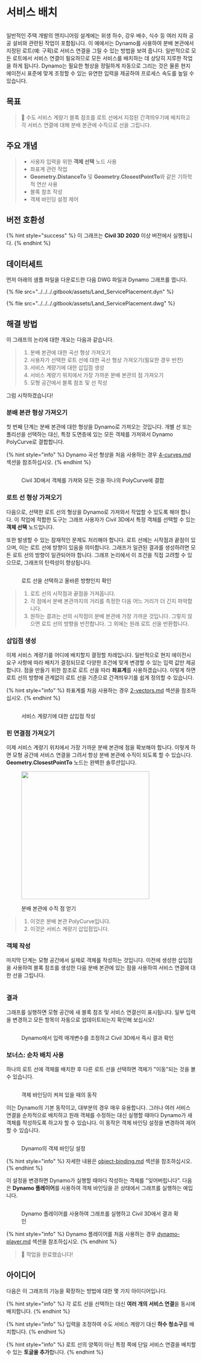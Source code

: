 # 서비스 배치

<figure><img src="../../../.gitbook/assets/Land_ServicePlacement_Dynamo (1).gif" alt=""><figcaption></figcaption></figure>

일반적인 주택 개발의 엔지니어링 설계에는 위생 하수, 강우 배수, 식수 등 여러 지하 공공 설비와 관련된 작업이 포함됩니다. 이 예에서는 Dynamo를 사용하여 분배 본관에서 지정된 로트(예: 구획)로 서비스 연결을 그릴 수 있는 방법을 보여 줍니다. 일반적으로 모든 로트에서 서비스 연결이 필요하므로 모든 서비스를 배치하는 데 상당히 지루한 작업을 하게 됩니다. Dynamo는 필요한 형상을 정밀하게 자동으로 그리는 것은 물론 현지 에이전시 표준에 맞게 조정할 수 있는 유연한 입력을 제공하여 프로세스 속도를 높일 수 있습니다.

## 목표

> :dart: 수도 서비스 계량기 블록 참조를 로트 선에서 지정된 간격띄우기에 배치하고 각 서비스 연결에 대해 분배 본관에 수직으로 선을 그립니다.

## 주요 개념

> * 사용자 입력을 위한 **객체 선택** 노드 사용
> * 좌표계 관련 작업
> * **Geometry.DistanceTo** 및 **Geometry.ClosestPointTo**와 같은 기하학적 연산 사용
> * 블록 참조 작성
> * 객체 바인딩 설정 제어

## 버전 호환성

{% hint style="success" %} 이 그래프는 **Civil 3D 2020** 이상 버전에서 실행됩니다. {% endhint %}

## 데이터세트

먼저 아래의 샘플 파일을 다운로드한 다음 DWG 파일과 Dynamo 그래프를 엽니다.

{% file src="../../../.gitbook/assets/Land_ServicePlacement.dyn" %}

{% file src="../../../.gitbook/assets/Land_ServicePlacement.dwg" %}

## 해결 방법

이 그래프의 논리에 대한 개요는 다음과 같습니다.

> 1. 분배 본관에 대한 곡선 형상 가져오기
> 2. 사용자가 선택한 로트 선에 대한 곡선 형상 가져오기(필요한 경우 반전)
> 3. 서비스 계량기에 대한 삽입점 생성
> 4. 서비스 계량기 위치에서 가장 가까운 분배 본관의 점 가져오기
> 5. 모형 공간에서 블록 참조 및 선 작성

그럼 시작하겠습니다!

### 분배 본관 형상 가져오기

첫 번째 단계는 분배 본관에 대한 형상을 Dynamo로 가져오는 것입니다. 개별 선 또는 폴리선을 선택하는 대신, 특정 도면층에 있는 모든 객체를 가져와서 Dynamo PolyCurve로 결합합니다.

{% hint style="info" %} Dynamo 곡선 형상을 처음 사용하는 경우 [4-curves.md](../../../5\_essential\_nodes\_and\_concepts/5-2\_geometry-for-computational-design/4-curves.md "mention") 섹션을 참조하십시오. {% endhint %}

<figure><img src="../../../.gitbook/assets/Land_ServicePlacement_DistributionMain (1).png" alt=""><figcaption><p>Civil 3D에서 객체를 가져와 모든 것을 하나의 PolyCurve에 결합</p></figcaption></figure>

### 로트 선 형상 가져오기

다음으로, 선택한 로트 선의 형상을 Dynamo로 가져와서 작업할 수 있도록 해야 합니다. 이 작업에 적합한 도구는 그래프 사용자가 Civil 3D에서 특정 객체를 선택할 수 있는 **객체 선택** 노드입니다.

또한 발생할 수 있는 잠재적인 문제도 처리해야 합니다. 로트 선에는 시작점과 끝점이 있으며, 이는 로트 선에 방향이 있음을 의미합니다. 그래프가 일관된 결과를 생성하려면 모든 로트 선의 방향이 일관되어야 합니다. 그래프 논리에서 이 조건을 직접 고려할 수 있으므로, 그래프의 탄력성이 향상됩니다. 

<figure><img src="../../../.gitbook/assets/Land_ServicePlacement_Selection (2).png" alt=""><figcaption><p>로트 선을 선택하고 올바른 방향인지 확인</p></figcaption></figure>

> 1. 로트 선의 시작점과 끝점을 가져옵니다.
> 2. 각 점에서 분배 본관까지의 거리를 측정한 다음 어느 거리가 더 긴지 파악합니다.
> 3. 원하는 결과는 선의 시작점이 분배 본관에 가장 가까운 것입니다. 그렇지 않으면 로트 선의 방향을 반전합니다. 그 외에는 원래 로트 선을 반환합니다.

### 삽입점 생성

이제 서비스 계량기를 어디에 배치할지 결정할 차례입니다. 일반적으로 현지 에이전시 요구 사항에 따라 배치가 결정되므로 다양한 조건에 맞게 변경할 수 있는 입력 값만 제공합니다. 점을 만들기 위한 참조로 로트 선을 따라 **좌표계**를 사용하겠습니다. 이렇게 하면 로트 선의 방향에 관계없이 로트 선을 기준으로 간격띄우기를 쉽게 정의할 수 있습니다.

{% hint style="info" %} 좌표계를 처음 사용하는 경우 [2-vectors.md](../../../5\_essential\_nodes\_and\_concepts/5-2\_geometry-for-computational-design/2-vectors.md "mention") 섹션을 참조하십시오. {% endhint %}

<figure><img src="../../../.gitbook/assets/Land_ServicePlacement_InsertionPoints.png" alt=""><figcaption><p>서비스 계량기에 대한 삽입점 작성</p></figcaption></figure>

### 핀 연결점 가져오기

이제 서비스 계량기 위치에서 가장 가까운 분배 본관에 점을 확보해야 합니다. 이렇게 하면 모형 공간에 서비스 연결을 그려서 항상 분배 본관에 수직이 되도록 할 수 있습니다. **Geometry.ClosestPointTo** 노드는 완벽한 솔루션입니다.

<figure><img src="../../../.gitbook/assets/Land_ServicePlacement_GetPerpendicularPoints (1).png" alt="" width="339"><figcaption><p>분배 본관에 수직 점 얻기</p></figcaption></figure>

> 1. 이것은 분배 본관 PolyCurve입니다.
> 2. 이것은 서비스 계량기 삽입점입니다.

### 객체 작성

마지막 단계는 모형 공간에서 실제로 객체를 작성하는 것입니다. 이전에 생성한 삽입점을 사용하여 블록 참조를 생성한 다음 분배 본관에 있는 점을 사용하여 서비스 연결에 대한 선을 그립니다.

<figure><img src="../../../.gitbook/assets/Land_ServicePlacement_CreateObjects.png" alt=""><figcaption></figcaption></figure>

### 결과

그래프를 실행하면 모형 공간에 새 블록 참조 및 서비스 연결선이 표시됩니다. 일부 입력을 변경하고 모든 항목이 자동으로 업데이트되는지 확인해 보십시오!

<figure><img src="../../../.gitbook/assets/Land_ServicePlacement_Dynamo (1).gif" alt=""><figcaption><p>Dynamo에서 입력 매개변수를 조정하고 Civil 3D에서 즉시 결과 확인</p></figcaption></figure>

### 보너스: 순차 배치 사용

하나의 로트 선에 객체를 배치한 후 다른 로트 선을 선택하면 객체가 "이동"되는 것을 볼 수 있습니다.

<figure><img src="../../../.gitbook/assets/Land_ServicePlacement_Binding.gif" alt=""><figcaption><p>객체 바인딩이 켜져 있을 때의 동작</p></figcaption></figure>

이는 Dynamo의 기본 동작이고, 대부분의 경우 매우 유용합니다. 그러나 여러 서비스 연결을 순차적으로 배치하고 원래 객체를 수정하는 대신 실행할 때마다 Dynamo가 새 객체를 작성하도록 하고자 할 수 있습니다. 이 동작은 객체 바인딩 설정을 변경하여 제어할 수 있습니다.

<figure><img src="../../../.gitbook/assets/Land_ServicePlacement_BindingSettings.png" alt=""><figcaption><p>Dynamo의 객체 바인딩 설정</p></figcaption></figure>

{% hint style="info" %} 자세한 내용은 [ object-binding.md](../../advanced-topics/object-binding.md "mention") 섹션을 참조하십시오. {% endhint %}

이 설정을 변경하면 Dynamo가 실행할 때마다 작성하는 객체를 "잊어버립니다". 다음은 **Dynamo 플레이어**를 사용하여 객체 바인딩을 끈 상태에서 그래프를 실행하는 예입니다.

<figure><img src="../../../.gitbook/assets/Land_ServicePlacement_Player (2).gif" alt=""><figcaption><p>Dynamo 플레이어를 사용하여 그래프를 실행하고 Civil 3D에서 결과 확인</p></figcaption></figure>

{% hint style="info" %} Dynamo 플레이어를 처음 사용하는 경우 [dynamo-player.md](../../dynamo-player.md "mention") 섹션을 참조하십시오. {% endhint %}

> :tada: 작업을 완료했습니다!

## 아이디어

다음은 이 그래프의 기능을 확장하는 방법에 대한 몇 가지 아이디어입니다.

{% hint style="info" %} 각 로트 선을 선택하는 대신 **여러 개의 서비스 연결**을 동시에 배치합니다. {% endhint %}

{% hint style="info" %} 입력을 조정하여 수도 서비스 계량기 대신 **하수 청소구**를 배치합니다. {% endhint %}

{% hint style="info" %} 로트 선의 양쪽이 아닌 특정 쪽에 단일 서비스 연결을 배치할 수 있는 **토글을 추가**합니다. {% endhint %}
